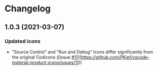 # Changelog

## 1.0.3 (2021-03-07)

### Updated icons

- "Source Control" and "Run and Debug" Icons differ significantly from the original Codicons ([issue [#11](https://github.com/PKief/vscode-material-product-icons/issues/11)](https://github.com/PKief/vscode-material-product-icons/issues/11))
